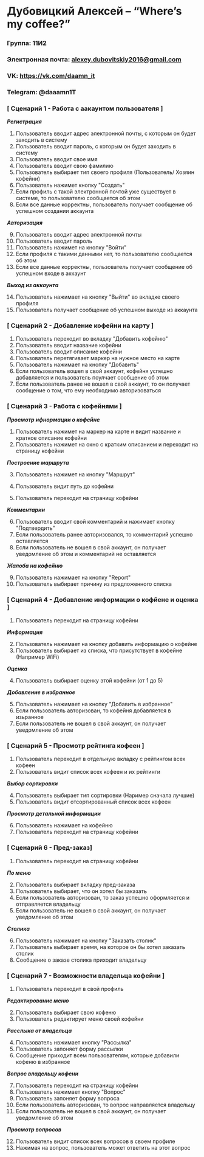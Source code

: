 # Дубовицкий Алексей – “Where’s my coffee?”

### Группа: 11И2
### Электронная почта: alexey.dubovitskiy2016@gmail.com
### VK: https://vk.com/daamn_it
### Telegram: @daaamn1T


### [ Сценарий 1 - Работа с аакаунтом пользователя ]

***Регистрация***

1. Пользователь вводит адрес электронной почты, с которым он будет заходить в систему
2. Пользователь вводит пароль, с которым он будет заходить в систему
3. Пользователь вводит свое имя
4. Пользователь вводит свою фамилию
5. Пользователь выбирает тип своего профиля (Пользователь/ Хозяин кофейни)
6. Пользователь нажимет кнопку "Создать"
7. Если профиль с такой электронной почтой уже существует в системе, то пользователю сообщается об этом
8. Если все данные корректны, пользователь получает сообщение об успешном создании аккаунта

***Авторизация***

9. Пользователь вводит адрес электронной почты
10. Пользователь вводит пароль
11. Пользователь нажимет на кнопку "Войти"
12. Если профиля с такими данными нет, то пользователю сообщается об этом
13. Если все данные корректны, пользователь получает сообщение об успешном входе в аккаунт

***Выход из аккаунта***

14. Пользователь нажимает на кнопку "Выйти" во вкладке своего профиля
16. Пользователь получает сообщение об успешном выходе из аккаунта


### [ Сценарий 2 - Добавление кофейни на карту ]

1. Пользователь переходит во вкладку "Добавить кофейню"
2. Пользователь вводит название кофейни
3. Пользователь вводит описание кофейни
4. Пользователь перетягивает маркер на нужное место на карте
5. Пользователь нажимает на кнопку "Добавить"
6. Если пользователь вошел в свой аккаунт, кофейня успешно добавляется и пользователь поулчает сообщение об этом
7. Если пользователь ранее не вошел в свой аккаунт, то он получает сообщение о том, что ему необходимо авторизоваться


### [ Сценарий 3 - Работа с кофейнями ]

***Просмотр ифнормации о кофейне***

1. Пользователь нажимет на маркер на карте и видит название и краткое описание кофейни
2. Пользователь нажимет на окно с кратким описанием и переходит на страницу кофейни

***Построение маршрута***

3. Пользователь нажимет на кнопку "Маршрут"
4. Пользователь видит путь до кофейни

5. Пользователь переходит на страницу кофейни

***Комментарии***

6. Пользователь вводит свой комментарий и нажимает кнопку "Подтвердить"
7. Если пользователь ранее авторизовался, то комментарий успешно оставляется
8. Если пользователь не вошел в свой аккаунт, он получает уведомление об этом и комментарий не оставляется

***Жалоба на кофейню***

9. Пользователь нажимает на кнопку "Report"
10. Пользователь выбирает причину из предложенного списка


### [ Сценарий 4 - Добавление информации о кофйене и оценка ]

1. Пользователь переходит на страницу кофейни

***Информация***

2. Пользователь нажимает на кнопку добавить информацию о кофейне
3. Пользователь выбирает из списка, что присутствует в кофейне (Например WiFi)

***Оценка***

4. Пользователь выбирает оценку этой кофейни (от 1 до 5)

***Добавление в избранное***

5. Пользователь нажимает на кнопку "Добавить в избранное"
6. Если пользователь авторизован, то кофейня добавляется в изьранное
7. Если пользователь не вошел в свой аккаунт, он получает уведомление об этом

### [ Сценарий 5 - Просмотр рейтинга кофеен ]

1. Пользователь переходит в отдельную вкладку с рейтингом всех кофеен
2. Пользователь видит список всех кофеен и их рейтинги

***Выбор сортировки***

4. Пользователь выбирает тип сортировки (Наример сначала лучшие)
5. Пользователь видит отсортированный список всех кофеен

***Просмотр детальной информации***

6. Пользователь нажимает на кофейню
7. Пользователь переходит на страницу кофейни


### [ Сценарий 6 - Пред-заказ]

1. Пользователь переходит на страницу кофейни

***По меню***

2. Пользователь выбирает вкладку пред-заказа
3. Пользователь выбирает, что он хотел бы заказать
4. Если пользователь авторизован, то заказ успешно оформляется и отправляется владельцу
5. Если пользователь не вошел в свой аккаунт, он получает уведомление об этом

***Столика***

6. Пользователь нажимает на кнопку "Заказать столик"
7. Пользователь выбирает время, на которое он бы хотел заказать столик
8. Сообщение о заказе столика приходит владельцу


### [ Сценарий 7 - Возможности владельца кофейни ]

1. Пользователь переходит в свой профиль

***Редактирование меню***

2. Пользователь выбирает свою кофеню
3. Пользователь редактирует меню своей кофейни

***Расслыка от владельца***

4. Пользователь нвжимает кнопку "Рассылка"
5. Пользователь запоняет форму рассылки
6. Сообщение приходит всем пользователям, которые добавили кофеню в избранное

***Вопрос владельцу кофени***

7. Пользователь переходит на страницу кофейни
8. Пользователь нвжимает кнопку "Вопрос"
9. Пользователь запоняет форму вопроса
10. Если пользователь авторизован, то вопрос направляется владельцу
11. Если пользователь не вошел в свой аккаунт, он получает уведомление об этом

***Просмотр вопросов***

12. Пользователь видит список всех вопросов в своем профиле
13. Нажимая на вопрос, пользователь может ответить на этот вопрос
